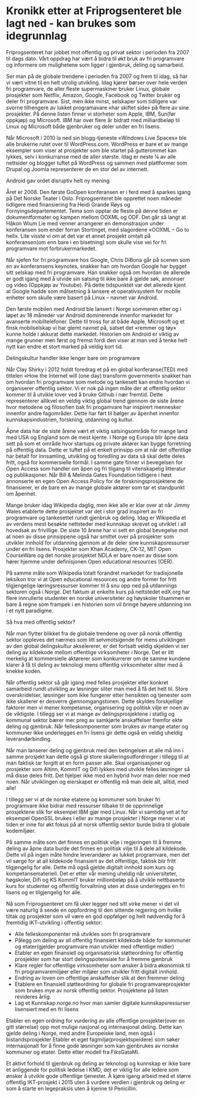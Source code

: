 # Kronikk etter at Friprogsenteret ble lagt ned - kan brukes som idegrunnlag

Friprogsenteret har jobbet mot offentlig og privat sektor i perioden fra 2007 til dags dato. Vårt oppdrag har vært å bidra til økt bruk av fri programvare og informere om mulighetene som ligger i gjenbruk, deling og samarbeid.

Ser man på de globale trendene i perioden fra 2007 og frem til idag, så har vi vært vitne til en helt utrolig utvikling. Idag kjører børser over hele verden fri programvare, de aller fleste supermaskiner bruker Linux, globale prosjekter som Netflix, Amazon, Google, Facebook og Twitter bruker og deler fri programvare. Sist, men ikke minst, selskaper som tidligere var svorne tilhengere av lukket programavare «har skiftet side» på flere av sine prosjekter. På denne listen finner vi storheter som Apple, IBM, Sun(før oppkjøp) og Microsoft. IBM har over flere år bidratt med milliardbeløp til Linux og Microsoft både gjenbruker og deler under en fri lisens.

Når Microsoft i 2010 la ned sin blogg-tjeneste «Windows Live Spaces» ble alle brukerne rutet over til WordPress.com. WordPress er bare et av mange eksempler som viser at prosjekter som ble startet på gutterommet kan lykkes, selv i konkurranse med de aller største. Idag er neste ¼ av alle nettsider og blogger tuftet på WordPress og sammen med plattformer som Drupal og Joomla representerer de en stor del av internett.

Android gav ordet disruptiv helt ny mening

Året er 2008. Den første GoOpen konferansen er i ferd med å sparkes igang på Det Norske Teater i Oslo. Friprogsenteret ble opprettet noen måneder tidligere med finansiering fra Heidi Grande Røys og Fornyingsdepartementet. Tema som opptar de fleste på denne tiden er dokumentformater og kampen mellom OOXML og ODF. Det går så langt at Håkon Wium Lie med venner arrangerer en demonstrasjon under konferansen som ender forran Stortinget, med slagordene «OOXML – Go to hell». Lite visste vi om at det var et annet prosjekt omtalt på konferansen(om enn bare i en bisetning) som skulle vise vei for fri programvare mot forbrukermarkedet.

Når sjefen for fri programvare hos Google, Chris DiBona går på scenen som en av konferansens keynotes, snakker han om hvordan Google har bygget sitt selskap med fri programvare. Han snakker også om hvordan de allerede er godt igang med å utvide sin satsing til ikke bare å gjelde søk, annonser og video (Oppkjøp av Youtube). På dette tidspunktet var det allerede kjent at Google hadde som målsetning å lansere et operativsystem for mobile enheter som skulle være basert på Linux – navnet var Android.

Den første mobilen med Android ble lansert i Norge sommeren etter og i løpet av 18 måneder var Android dominerende innenfor markedet for avanserte mobiltelefoner. Dette til tross for at både Apple, Microsoft og et finsk mobilselskap vi har glemt navnet på, satset det «remmer og tøy» kunne holde i akkurat dette markedet. Historien om Android er viktig av mange grunner men først og fremst fordi den viser at man ved å tenke helt nytt kan endre et stort marked på veldig kort tid.

Delingskultur handler ikke lenger bare om programvare

Når Clay Shirky i 2012 holdt foredrag et på en global konferanse(TED) med tittelen «How the Internet will (one day) transform government» snakket han om hvordan fri programvare som metode og tankesett kan endre hvordan vi organiserer offentlig sektor. Vi er nok på ingen måte der at offentlig sektor kommer til å utvikle lover ved å bruke Github i nær fremtid. Dette representerer allikvel en veldig viktig global trend gjennom de siste årene hvor metodene og filosofien bak fri progamvare har inspirert mennesker innenfor andre fagområder. Dette har ført til bølger av åpenhet innenfor kunnskapsindustrien, forskning, utdanning og kultur.

Åpne data har de siste årene vært et viktig satsingsområde for mange land med USA og England som de mest kjente. I Norge og Europa blir åpne data sett på som et område hvor startups og private aktører kan bygge forretning på offentlig data. Dette er tuftet på et enkelt prinsipp om at når det offentlige har betalt for innsamling, utvikling og foredling av data så skal dette deles fritt, også for kommersielle formål. I samme gate finner vi bevegelsen for Open Access som handler om åpen og fri tilgang til vitenskapelig litteratur og publikasjoner.  Når Bill & Melinda Gates Foundation tidligere i høst annonserte en egen Open Access Policy for de forskningsprosjektene de finansierer, er de bare en av mange globale aktører som tar et standpunkt om åpenhet.

Mange bruker idag Wikipedia daglig, men ikke alle er klar over at når Jimmy Wales etablerte dette prosjektet var det i stor grad inspirert av fri programvare og tankesettet rundt gjenbruk og deling. Idag er Wikipedia et av verdens mest besøkte nettsteder med kunnskap skrevet og utviklet i all hovedsak av frivillige. De siste 10 årene har vi sett en global bevegelse mot at noen av disse prinsippene også har smittet over på prosjekter som utvikler innhold for utdanning gjennom at de deler sine kunnskapsressurser under en fri lisens. Prosjekter som Khan Academy, CK-12, MIT Open CourseWare og det norske prosjektet NDLA er bare noen av disse som hører hjemme under definisjonen Open educational resources (OER).

På samme måte som Wikipedia totalt forandret markedet for tradisjonelle leksikon tror vi at Open educational resources og andre former for fritt tilgjengelige læringsressurser kommer til å snu opp ned på utdannings sektoren også i Norge. Det faktum at enkelte kurs på nettstedet edX.org har flere innrullerte studenter en norske universiteter og høyskoler tilsammen er bare å regne som frampek i en historien som vil bringe høyere utdanning inn i et nytt paradigme.

Så hva med offentlig sektor?

Når man flytter blikket fra de globale trendene og over på norsk offentlig sektor oppleves det nærmes som litt selvmotsigende for mens utviklingen av den global delingskultur akselererer, er det fortsatt veldig skjelden vi ser deling av kildekode mellom offentlige virksomheter i Norge. Det er litt merkelig at kommersielle aktørerer som konkurrerer om de samme kundene klarer å få til deling av teknologi mens offentlig virksomheter sliter med å knekke koden.

Når offentlig sektor så går igang med felles prosjekter eller konkret samarbeid rundt utvikling av løsninger sliter man med å få det helt til. Store overskridelser, løsninger som ikke fungerer etter hensikten og tjenester som ikke skallerer er desverre gjennomgangstonen. Dette skyldes forskjellige faktorer men vi mener kompetanse, organisering og politisk vilje er noen av de viktigste. I tillegg ser vi at mange av delingsprosjektene i statlig og kommunal sektor bærer mer preg av samkjørte anskaffelser fremfor ekte deling og gjenbruk. Når felleskomponenter som brukes av mange etater og kommuner ikke underlegges en fri lisens gir dette også en veldig uheldig leverandørbinding.

Når man lanserer deling og gjenbruk med den betingelsen at alle må inn i samme prosjekt kan dette også gi store skalleringsutfordringer i tillegg til at man faktisk tar forgitt at en form passer alle. Skal organisasjoner og prosjekter som Altinn, KommIT og Difi lykkes med utvikle felles løsninger så må disse deles fritt. Det hjelper ikke med en hybrid hvor man deler noe med noen. Når utviklingen og eierskapet er offentlig må man dele alt, alltid, med alle!

I tillegg ser vi at de norske etatene og kommuner som bruker fri programvare ikke bidrar med ressurser tilbake til de opprinnelige prosjektene slik for eksempel IBM gjør med Linux. Når vi samtidig vet at for eksempel OpenSSL brukes i eller av mange prosjekter i Norge mener vi at tiden er inne for økt fokus på at norsk offentlig sektor burde bidra til globale kodemiljøer.

På samme måte som det finnes en politisk vilje i regjeringen til å fremme deling av åpne data burde det finnes en politisk vilje til å dele all kildekode. Dette vil på ingen måte hindre leverandører av lukket programvare, men det vil sørge for at all kildekode finansiert av det offentlige, faktisk blir fritt tilgjengelig for alle. Dette må også gjelde digitalt innhold som kurs og kompetansemateriell. Det er etter vår mening uheldig når universiteter, høgskoler, Difi og KS KommIT bruker millionbeløp på å utvikle nettbaserte kurs for studenter og offentlig forvaltning uten at disse underlegges en fri lisens og er tilgjengelig for alle.

Nå som Friprogsenteret om få uker legger ned sitt virke mener vi det vil være naturlig å sende en oppfordring til den sittende regjering om hvilke tiltak og prosjekter som vil være en god oppfølger og helt nødvendig for å fremtidig IKT-utvikling i offentlig sektor:

* Alle felleskomponenter må utvikles som fri programvare
* Pålegg om deling av all offentlig finansiert kildekode både for kommuner og etater(gjelder programvare man utvikler med offentlige midler)
* Etabler en egen finansiell og organisatorisk støtteordning for offentlig prosjekter som har stort delingspotensiale for å fremme gjenbruk
* Klare regler for offentlige virksomheter som ønsker å bidra økonomisk til fri programvaremiljøer eller miljøer som utvikler fritt digitalt innhold.
* Endring av loven om offentlige anskaffelser slik at den fremmer deling
* Etablere en finansiell støtteordning for globale fri programvareprosjekter som brukes mye av norsk offentlig sektor. Prosjektene på listen revideres årlig.
* Lag et Kunnskap.norge.no hvor man samler digitale kunnskapsressurser lisensiert med en fri lisens

Etabler en egen ordning for vurdering av alle offentlige prosjekter(over en gitt størrelse) opp mot mulige nasjonal og internasjonal deling. Dette kan gjelde deling i Norge, med andre Europeiske land, men også i bistandsprosjekter
Etabler et eget fagmiljø(prosjektspeidere) som søker internasjonalt for å finne gode løsninger som kan gjenbrukes av norske kommuner og etater. Dette etter modell fra FiksGataMi.

Et aktivt forhold til gjenbruk og deling av teknologi og kunnskap er ikke bare et anliggende for politisk ledelse i KMD, det er viktig for alle ledere som ønsker å utvikle gode offentlige tjenester. Å kjøre igang arbeid med et større offentlig IKT-prosjekt i 2015 uten å vurdere verdien i gjenbruk og deling er som å starte en legepraksis uten å kjenne til Penicillin.
